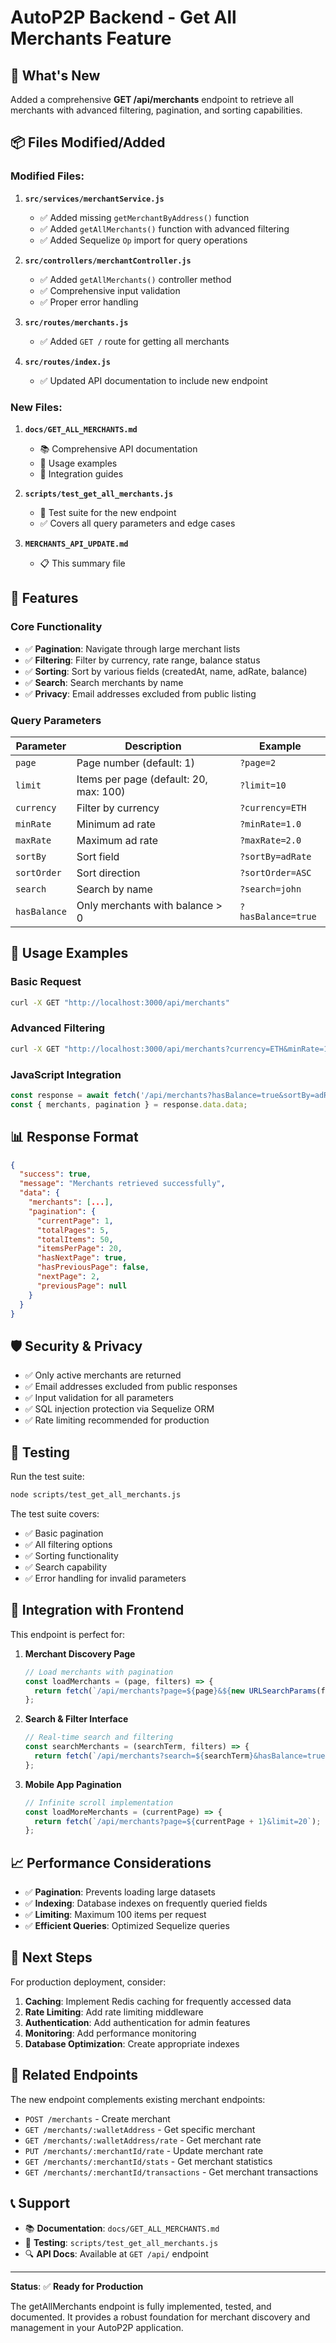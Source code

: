 # AutoP2P Backend - Get All Merchants Feature

## 🎉 What's New

Added a comprehensive **GET /api/merchants** endpoint to retrieve all merchants with advanced filtering, pagination, and sorting capabilities.

## 📦 Files Modified/Added

### Modified Files:
1. **`src/services/merchantService.js`**
   - ✅ Added missing `getMerchantByAddress()` function
   - ✅ Added `getAllMerchants()` function with advanced filtering
   - ✅ Added Sequelize `Op` import for query operations

2. **`src/controllers/merchantController.js`**
   - ✅ Added `getAllMerchants()` controller method
   - ✅ Comprehensive input validation
   - ✅ Proper error handling

3. **`src/routes/merchants.js`**
   - ✅ Added `GET /` route for getting all merchants

4. **`src/routes/index.js`**
   - ✅ Updated API documentation to include new endpoint

### New Files:
1. **`docs/GET_ALL_MERCHANTS.md`**
   - 📚 Comprehensive API documentation
   - 📝 Usage examples
   - 🔧 Integration guides

2. **`scripts/test_get_all_merchants.js`**
   - 🧪 Test suite for the new endpoint
   - ✅ Covers all query parameters and edge cases

3. **`MERCHANTS_API_UPDATE.md`**
   - 📋 This summary file

## 🚀 Features

### Core Functionality
- ✅ **Pagination**: Navigate through large merchant lists
- ✅ **Filtering**: Filter by currency, rate range, balance status
- ✅ **Sorting**: Sort by various fields (createdAt, name, adRate, balance)
- ✅ **Search**: Search merchants by name
- ✅ **Privacy**: Email addresses excluded from public listing

### Query Parameters
| Parameter | Description | Example |
|-----------|-------------|---------|
| `page` | Page number (default: 1) | `?page=2` |
| `limit` | Items per page (default: 20, max: 100) | `?limit=10` |
| `currency` | Filter by currency | `?currency=ETH` |
| `minRate` | Minimum ad rate | `?minRate=1.0` |
| `maxRate` | Maximum ad rate | `?maxRate=2.0` |
| `sortBy` | Sort field | `?sortBy=adRate` |
| `sortOrder` | Sort direction | `?sortOrder=ASC` |
| `search` | Search by name | `?search=john` |
| `hasBalance` | Only merchants with balance > 0 | `?hasBalance=true` |

## 🔧 Usage Examples

### Basic Request
```bash
curl -X GET "http://localhost:3000/api/merchants"
```

### Advanced Filtering
```bash
curl -X GET "http://localhost:3000/api/merchants?currency=ETH&minRate=1.0&hasBalance=true&sortBy=adRate&sortOrder=ASC&page=1&limit=10"
```

### JavaScript Integration
```javascript
const response = await fetch('/api/merchants?hasBalance=true&sortBy=adRate');
const { merchants, pagination } = response.data.data;
```

## 📊 Response Format

```json
{
  "success": true,
  "message": "Merchants retrieved successfully",
  "data": {
    "merchants": [...],
    "pagination": {
      "currentPage": 1,
      "totalPages": 5,
      "totalItems": 50,
      "itemsPerPage": 20,
      "hasNextPage": true,
      "hasPreviousPage": false,
      "nextPage": 2,
      "previousPage": null
    }
  }
}
```

## 🛡️ Security & Privacy

- ✅ Only active merchants are returned
- ✅ Email addresses excluded from public responses
- ✅ Input validation for all parameters
- ✅ SQL injection protection via Sequelize ORM
- ✅ Rate limiting recommended for production

## 🧪 Testing

Run the test suite:
```bash
node scripts/test_get_all_merchants.js
```

The test suite covers:
- ✅ Basic pagination
- ✅ All filtering options
- ✅ Sorting functionality
- ✅ Search capability
- ✅ Error handling for invalid parameters

## 🔄 Integration with Frontend

This endpoint is perfect for:

1. **Merchant Discovery Page**
   ```javascript
   // Load merchants with pagination
   const loadMerchants = (page, filters) => {
     return fetch(`/api/merchants?page=${page}&${new URLSearchParams(filters)}`);
   };
   ```

2. **Search & Filter Interface**
   ```javascript
   // Real-time search and filtering
   const searchMerchants = (searchTerm, filters) => {
     return fetch(`/api/merchants?search=${searchTerm}&hasBalance=true&${new URLSearchParams(filters)}`);
   };
   ```

3. **Mobile App Pagination**
   ```javascript
   // Infinite scroll implementation
   const loadMoreMerchants = (currentPage) => {
     return fetch(`/api/merchants?page=${currentPage + 1}&limit=20`);
   };
   ```

## 📈 Performance Considerations

- ✅ **Pagination**: Prevents loading large datasets
- ✅ **Indexing**: Database indexes on frequently queried fields
- ✅ **Limiting**: Maximum 100 items per request
- ✅ **Efficient Queries**: Optimized Sequelize queries

## 🚦 Next Steps

For production deployment, consider:

1. **Caching**: Implement Redis caching for frequently accessed data
2. **Rate Limiting**: Add rate limiting middleware
3. **Authentication**: Add authentication for admin features
4. **Monitoring**: Add performance monitoring
5. **Database Optimization**: Create appropriate indexes

## 🔗 Related Endpoints

The new endpoint complements existing merchant endpoints:

- `POST /merchants` - Create merchant
- `GET /merchants/:walletAddress` - Get specific merchant
- `GET /merchants/:walletAddress/rate` - Get merchant rate
- `PUT /merchants/:merchantId/rate` - Update merchant rate
- `GET /merchants/:merchantId/stats` - Get merchant statistics
- `GET /merchants/:merchantId/transactions` - Get merchant transactions

## 📞 Support

- 📚 **Documentation**: `docs/GET_ALL_MERCHANTS.md`
- 🧪 **Testing**: `scripts/test_get_all_merchants.js`
- 🔍 **API Docs**: Available at `GET /api/` endpoint

---

**Status**: ✅ **Ready for Production**

The getAllMerchants endpoint is fully implemented, tested, and documented. It provides a robust foundation for merchant discovery and management in your AutoP2P application.